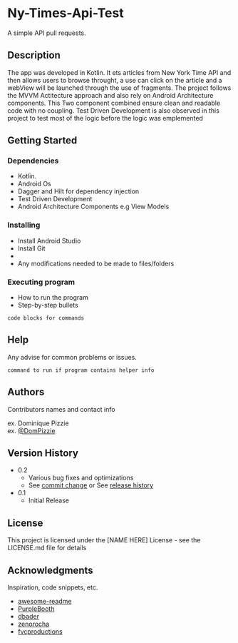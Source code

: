 # Ny-Times-Api-Test

A simple API pull requests. 

## Description

The app was developed in Kotlin. It ets articles from New York Time API and then allows users to browse throught, a use can click on the article and a webView will be launched through the use of fragments. The project follows the MVVM Actitecture approach and also rely on Android Architecture components. This Two component combined ensure clean and readable code with no coupling. Test Driven Development is also observed in this project to test most of the logic before the logic was emplemented

## Getting Started

### Dependencies

* Kotlin.
* Android Os
* Dagger and Hilt for dependency injection
* Test Driven Development
* Android Architecture Components e.g View Models

### Installing

* Install Android Studio
* Install Git
* 
* Any modifications needed to be made to files/folders

### Executing program

* How to run the program
* Step-by-step bullets
```
code blocks for commands
```

## Help

Any advise for common problems or issues.
```
command to run if program contains helper info
```

## Authors

Contributors names and contact info

ex. Dominique Pizzie  
ex. [@DomPizzie](https://twitter.com/dompizzie)

## Version History

* 0.2
    * Various bug fixes and optimizations
    * See [commit change]() or See [release history]()
* 0.1
    * Initial Release

## License

This project is licensed under the [NAME HERE] License - see the LICENSE.md file for details

## Acknowledgments

Inspiration, code snippets, etc.
* [awesome-readme](https://github.com/matiassingers/awesome-readme)
* [PurpleBooth](https://gist.github.com/PurpleBooth/109311bb0361f32d87a2)
* [dbader](https://github.com/dbader/readme-template)
* [zenorocha](https://gist.github.com/zenorocha/4526327)
* [fvcproductions](https://gist.github.com/fvcproductions/1bfc2d4aecb01a834b46)
